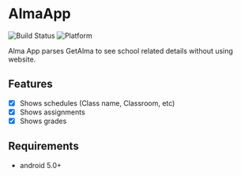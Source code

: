 # AlmaApp

![Build Status](https://img.shields.io/badge/Build-passing-brightgreen.svg)
![Platform](https://img.shields.io/badge/Platform-android-green.svg)

Alma App parses GetAlma to see school related details without using website.

## Features

- [x] Shows schedules (Class name, Classroom, etc)
- [x] Shows assignments
- [x] Shows grades

## Requirements

- android 5.0+
